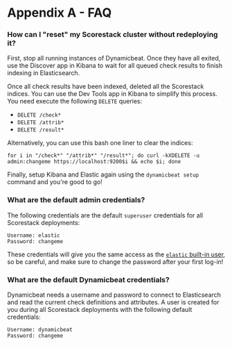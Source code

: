 Appendix A - FAQ
================

### How can I "reset" my Scorestack cluster without redeploying it?

First, stop all running instances of Dynamicbeat. Once they have all exited, use the Discover app in Kibana to wait for all queued check results to finish indexing in Elasticsearch.

Once all check results have been indexed, deleted all the Scorestack indices. You can use the Dev Tools app in Kibana to simplify this process. You need execute the following `DELETE` queries:

- `DELETE /check*`
- `DELETE /attrib*`
- `DELETE /result*`

Alternatively, you can use this bash one liner to clear the indices: 

`for i in "/check*" "/attrib*" "/result*"; do curl -kXDELETE -u admin:changeme https://localhost:9200$i && echo $i; done`

Finally, setup Kibana and Elastic again using the `dynamicbeat setup` command and you're good to go!

### What are the default admin credentials?

The following credentials are the default `superuser` credentials for all Scorestack deployments:

```
Username: elastic
Password: changeme
```

These credentials will give you the same access as the [`elastic` built-in user](https://www.elastic.co/guide/en/elasticsearch/reference/current/built-in-users.html), so be careful, and make sure to change the password after your first log-in!

### What are the default Dynamicbeat credentials?

Dynamicbeat needs a username and password to connect to Elasticsearch and read the current check definitions and attributes. A user is created for you during all Scorestack deployments with the following default credentials:

```
Username: dynamicbeat
Password: changeme
```
